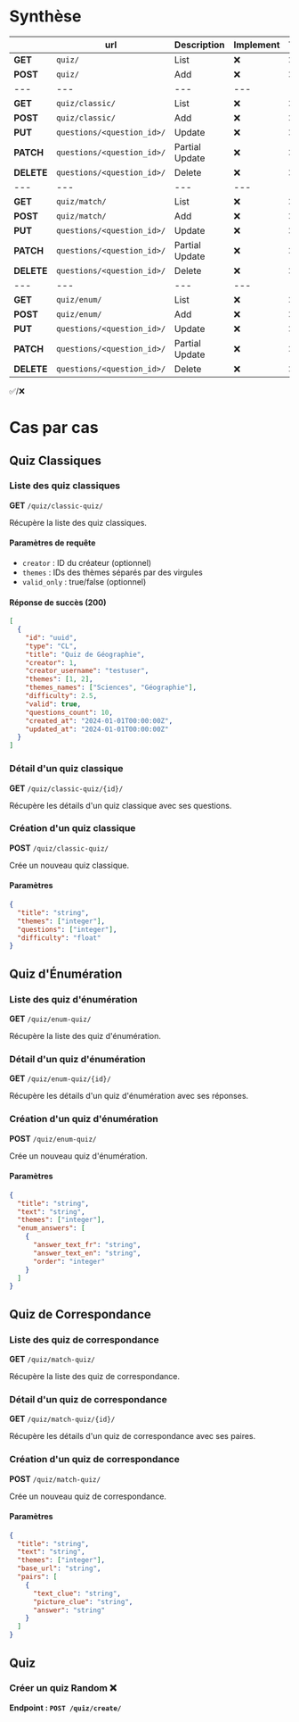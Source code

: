 # Synthèse

|  | url | Description | Implement | Tests |
| --- | --- | --- | --- | --- |
| **GET**	 | `quiz/` | List | ❌ | ❌ |
| **POST** | `quiz/` | Add | ❌ | ❌ |
| --- | --- | --- | --- | --- |
| **GET**	 | `quiz/classic/` | List | ❌ | ❌ |
| **POST** | `quiz/classic/` | Add | ❌ | ❌ |
| **PUT** | `questions/<question_id>/` | Update | ❌ | ❌ |
| **PATCH** | `questions/<question_id>/` | Partial Update | ❌ | ❌ |
| **DELETE** | `questions/<question_id>/` | Delete | ❌| ❌ |
| --- | --- | --- | --- | --- |
| **GET**	 | `quiz/match/` | List | ❌ | ❌ |
| **POST** | `quiz/match/` | Add | ❌ | ❌ |
| **PUT** | `questions/<question_id>/` | Update | ❌ | ❌ |
| **PATCH** | `questions/<question_id>/` | Partial Update | ❌ | ❌ |
| **DELETE** | `questions/<question_id>/` | Delete | ❌| ❌ |
| --- | --- | --- | --- | --- |
| **GET**	 | `quiz/enum/` | List | ❌ | ❌ |
| **POST** | `quiz/enum/` | Add | ❌ | ❌ |
| **PUT** | `questions/<question_id>/` | Update | ❌ | ❌ |
| **PATCH** | `questions/<question_id>/` | Partial Update | ❌ | ❌ |
| **DELETE** | `questions/<question_id>/` | Delete | ❌| ❌ |

✅/❌

# Cas par cas


## Quiz Classiques

### Liste des quiz classiques

**GET** `/quiz/classic-quiz/`

Récupère la liste des quiz classiques.

#### Paramètres de requête

- `creator` : ID du créateur (optionnel)
- `themes` : IDs des thèmes séparés par des virgules
- `valid_only` : true/false (optionnel)

#### Réponse de succès (200)

```json
[
  {
    "id": "uuid",
    "type": "CL",
    "title": "Quiz de Géographie",
    "creator": 1,
    "creator_username": "testuser",
    "themes": [1, 2],
    "themes_names": ["Sciences", "Géographie"],
    "difficulty": 2.5,
    "valid": true,
    "questions_count": 10,
    "created_at": "2024-01-01T00:00:00Z",
    "updated_at": "2024-01-01T00:00:00Z"
  }
]
```

### Détail d'un quiz classique

**GET** `/quiz/classic-quiz/{id}/`

Récupère les détails d'un quiz classique avec ses questions.

### Création d'un quiz classique

**POST** `/quiz/classic-quiz/`

Crée un nouveau quiz classique.

#### Paramètres

```json
{
  "title": "string",
  "themes": ["integer"],
  "questions": ["integer"],
  "difficulty": "float"
}
```

## Quiz d'Énumération

### Liste des quiz d'énumération

**GET** `/quiz/enum-quiz/`

Récupère la liste des quiz d'énumération.

### Détail d'un quiz d'énumération

**GET** `/quiz/enum-quiz/{id}/`

Récupère les détails d'un quiz d'énumération avec ses réponses.

### Création d'un quiz d'énumération

**POST** `/quiz/enum-quiz/`

Crée un nouveau quiz d'énumération.

#### Paramètres

```json
{
  "title": "string",
  "text": "string",
  "themes": ["integer"],
  "enum_answers": [
    {
      "answer_text_fr": "string",
      "answer_text_en": "string",
      "order": "integer"
    }
  ]
}
```

## Quiz de Correspondance

### Liste des quiz de correspondance

**GET** `/quiz/match-quiz/`

Récupère la liste des quiz de correspondance.

### Détail d'un quiz de correspondance

**GET** `/quiz/match-quiz/{id}/`

Récupère les détails d'un quiz de correspondance avec ses paires.

### Création d'un quiz de correspondance

**POST** `/quiz/match-quiz/`

Crée un nouveau quiz de correspondance.

#### Paramètres

```json
{
  "title": "string",
  "text": "string",
  "themes": ["integer"],
  "base_url": "string",
  "pairs": [
    {
      "text_clue": "string",
      "picture_clue": "string",
      "answer": "string"
    }
  ]
}
```


## Quiz
### Créer un quiz Random ❌

**Endpoint : `POST /quiz/create/`**
